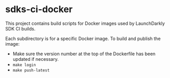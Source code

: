 # sdks-ci-docker

This project contains build scripts for Docker images used by LaunchDarkly SDK CI builds.

Each subdirectory is for a specific Docker image. To build and publish the image:

* Make sure the version number at the top of the Dockerfile has been updated if necessary.
* `make login`
* `make push-latest`
